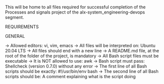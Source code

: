 This will be home to all files required for successful completion of the Processes and signals project of the alx-system_engineering-devops segment.


REQUIREMENTS

GENERAL

->	Allowed editors:
		vi, vim, emacs
->	All files will be interpreted on:
		Ubuntu 20.04 LTS
->	All files should end with a new line
->	A README.md file, at the root of the folder of the project, is mandatory
->	All Bash script files must be executable
->	It is NOT allowed to use:
		awk
->	Bash script must pass:
		Shellcheck (version 0.7.0) without any error
->	The first line of all Bash scripts should be exactly:
		#!/usr/bin/env bash
->	The second line of all Bash scripts should be:
		A comment explaining what is the script doing